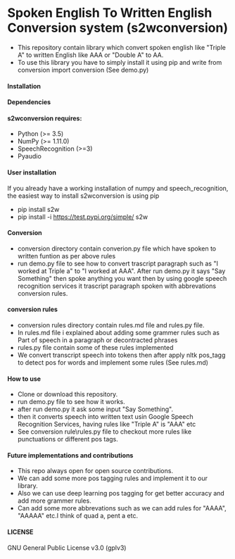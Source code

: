 # Spoken English To Written English Conversion system (s2wconversion)

* This repository contain library which convert spoken english like "Triple A" to written English like AAA or "Double A" to AA.
* To use this library you have to simply install it using pip and write from conversion import conversion (See demo.py)

#### Installation

#### Dependencies
#### s2wconversion requires:

* Python (>= 3.5)
* NumPy (>= 1.11.0) 
* SpeechRecognition (>=3) 
* Pyaudio 

#### User installation

If you already have a working installation of numpy and speech_recognition, the easiest way to install s2wconversion is using pip

* pip install s2w 
* pip install -i https://test.pypi.org/simple/ s2w

#### Conversion 

* conversion directory contain converion.py file which have spoken to written funtion as per above rules
* run demo.py file to see how to convert trascript paragraph such as "I worked at Triple a" to "I worked at AAA". After run demo.py it    says "Say Something" then spoke anything you want then by using google speech recognition services it trascript paragraph spoken with abbrevations conversion rules.

#### conversion rules
* conversion rules directory contain rules.md file and rules.py file.
* In rules.md file i explained about adding some grammer rules such as Part of speech in a paragraph or decontracted phrases
* rules.py file contain some of these rules implemented
* We convert transcript speech into tokens then after apply nltk pos_tagg to detect pos for words and implement some rules
(See rules.md)

#### How to use
* Clone or download this repository.
* run demo.py file to see how it works.
* after run demo.py it ask some input "Say Something".
* then it converts speech into written text usin Google Speech Recognition Services, having rules like "Triple A" is "AAA" etc
* See conversion rule\rules.py file to checkout more rules like punctuations or different pos tags.

#### Future implementations and contributions
* This repo always open for open source contributions.
* We can add some more pos tagging rules and implement it to our library.
* Also we can use deep learning pos tagging for get better accuracy and add more grammer rules.
* Can add some more abbrevations such as we can add rules for "AAAA", "AAAAA" etc.I think of quad a, pent a etc.


#### LICENSE

GNU General Public License v3.0 (gplv3)
